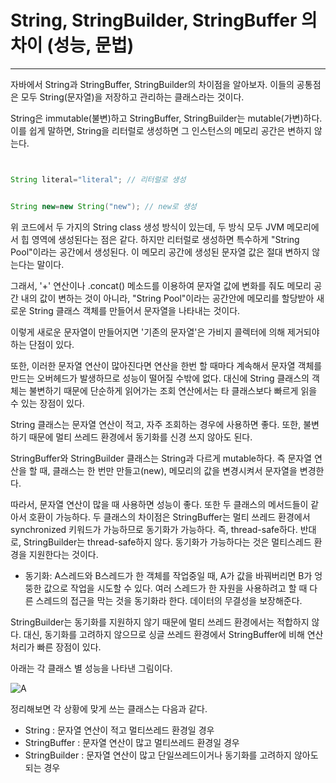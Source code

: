  
# String, StringBuilder, StringBuffer 의 차이 (성능, 문법)
---------------


자바에서 String과 StringBuffer, StringBuilder의 차이점을 알아보자. 이들의 공통점은 모두 String(문자열)을 저장하고 관리하는 클래스라는 것이다.


String은 immutable(불변)하고 StringBuffer, StringBuilder는 mutable(가변)하다. 이를 쉽게 말하면, String을 리터럴로 생성하면 그 인스턴스의 메모리 공간은 변하지 않는다.


```JAVA


String literal="literal"; // 리터럴로 생성


String new=new String("new"); // new로 생성

```


위 코드에서 두 가지의 String class 생성 방식이 있는데, 두 방식 모두 JVM 메모리에서 힙 영역에 생성된다는 점은 같다. 하지만 리터럴로 생성하면 특수하게 "String Pool"이라는 공간에서 생성된다. 이 메모리 공간에 생성된 문자열 값은 절대 변하지 않는다는 말이다.

그래서, '+' 연산이나 .concat() 메소드를 이용하여 문자열 값에 변화를 줘도 메모리 공간 내의 값이 변하는 것이 아니라, "String Pool"이라는 공간안에 메모리를 할당받아 새로운 String 클래스 객체를 만들어서 문자열을 나타내는 것이다.

이렇게 새로운 문자열이 만들어지면 '기존의 문자열'은 가비지 콜렉터에 의해 제거되야 하는 단점이 있다.

또한, 이러한 문자열 연산이 많아진다면 연산을 한번 할 때마다 계속해서 문자열 객체를 만드는 오버헤드가 발생하므로 성능이 떨어질 수밖에 없다. 대신에 String 클래스의 객체는 불변하기 때문에 단순하게 읽어가는 조회 연산에서는 타 클래스보다 빠르게 읽을 수 있는 장점이 있다.

String 클래스는 문자열 연산이 적고, 자주 조회하는 경우에 사용하면 좋다. 또한, 불변하기 때문에 멀티 쓰레드 환경에서 동기화를 신경 쓰지 않아도 된다.
 

StringBuffer와 StringBuilder 클래스는 String과 다르게 mutable하다. 즉 문자열 연산을 할 때, 클래스는 한 번만 만들고(new), 메모리의 값을 변경시켜서 문자열을 변경한다.

따라서, 문자열 연산이 많을 때 사용하면 성능이 좋다. 또한 두 클래스의 메서드들이 같아서 호환이 가능하다.
두 클래스의 차이점은 StringBuffer는 멀티 쓰레드 환경에서 synchronized 키워드가 가능하므로 동기화가 가능하다. 즉, thread-safe하다. 반대로, StringBuilder는 thread-safe하지 않다.
동기화가 가능하다는 것은 멀티스레드 환경을 지원한다는 것이다.

* 동기화: A스레드와 B스레드가 한 객체를 작업중일 때, A가 값을 바꿔버리면 B가 엉뚱한 값으로 작업을 시도할 수 있다. 여러 스레드가 한 자원을 사용하려고 할 때 다른 스레드의 접근을 막는 것을 동기화라 한다. 데이터의 무결성을 보장해준다.

StringBuilder는 동기화를 지원하지 않기 때문에 멀티 쓰레드 환경에서는 적합하지 않다.
대신, 동기화를 고려하지 않으므로 싱글 쓰레드 환경에서 StringBuffer에 비해 연산처리가 빠른 장점이 있다.


아래는 각 클래스 별 성능을 나타낸 그림이다.

 ![A](https://github.com/dpfkdlemtp/JavaStudy/blob/image/String%20%EC%84%B1%EB%8A%A5%EB%B9%84%EA%B5%90.png)


정리해보면 각 상황에 맞게 쓰는 클래스는 다음과 같다.

* String                :  문자열 연산이 적고 멀티쓰레드 환경일 경우
* StringBuffer     :  문자열 연산이 많고 멀티쓰레드 환경일 경우
* StringBuilder   :  문자열 연산이 많고 단일쓰레드이거나 동기화를 고려하지 않아도 되는 경우





